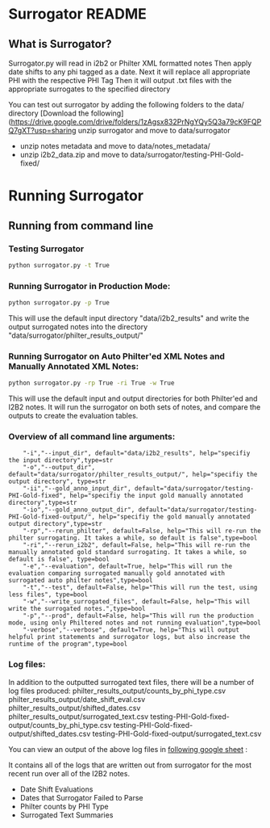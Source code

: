 # Surrogator README


## What is Surrogator?
Surrogator.py will read in i2b2 or Philter XML formatted notes
Then apply date shifts to any phi tagged as a date.
Next it will replace all appropriate PHI with the respective PHI Tag
Then it will output .txt files with the appropriate surrogates to the specified directory

You can test out surrogator by adding the following folders to the data/ directory
[Download the following](https://drive.google.com/drive/folders/1zAgsx832PrNgYQy5Q3a79cK9FQPQ7gXT?usp=sharing
 unzip surrogator and move to data/surrogator
- unzip notes metadata and move to data/notes_metadata/
- unzip i2b2_data.zip and move to data/surrogator/testing-PHI-Gold-fixed/

# Running Surrogator

## Running from command line

### Testing Surrogator
```bash
python surrogator.py -t True
```

### Running Surrogator in Production Mode:
```bash
python surrogator.py -p True
```

This will use the default input directory "data/i2b2_results"
and write the output surrogated notes into the directory "data/surrogator/philter_results_output/"


### Running Surrogator on Auto Philter'ed XML Notes and Manually Annotated XML Notes:

```bash
python surrogator.py -rp True -ri True -w True
```

This will use the default input and output directories for both Philter'ed and I2B2 notes. It will run the surrogator on both sets of notes, and compare the outputs to create the evaluation tables. 

### Overview of all command line arguments:
```
	"-i","--input_dir", default="data/i2b2_results", help="specifiy the input directory",type=str
	"-o","--output_dir", default="data/surrogator/philter_results_output/", help="specifiy the output directory", type=str
	"-ii","--gold_anno_input_dir", default="data/surrogator/testing-PHI-Gold-fixed", help="specifiy the input gold manually annotated directory",type=str
	"-io","--gold_anno_output_dir", default="data/surrogator/testing-PHI-Gold-fixed-output/", help="specifiy the gold manually annotated output directory",type=str
	"-rp","--rerun_philter", default=False, help="This will re-run the philter surrogating. It takes a while, so default is false",type=bool
	"-ri","--rerun_i2b2", default=False, help="This will re-run the manually annotated gold standard surrogating. It takes a while, so default is false", type=bool
	"-e","--evaluation", default=True, help="This will run the evaluation comparing surrogated manually gold annotated with surrogated auto philter notes",type=bool
	"-t","--test", default=False, help="This will run the test, using less files", type=bool
	"-w","--write_surrogated_files", default=False, help="This will write the surrogated notes.",type=bool
	"-p","--prod", default=False, help="This will run the production mode, using only Philtered notes and not running evaluation",type=bool
	"-verbose","--verbose", default=True, help="This will output helpful print statements and surrogator logs, but also increase the runtime of the program",type=bool
```

### Log files:
In addition to the outputted surrogated text files, there will be a number of log files produced:
	philter_results_output/counts_by_phi_type.csv
	philter_results_output/date_shift_eval.csv
	philter_results_output/shifted_dates.csv
	philter_results_output/surrogated_text.csv
	testing-PHI-Gold-fixed-output/counts_by_phi_type.csv
	testing-PHI-Gold-fixed-output/shifted_dates.csv
	testing-PHI-Gold-fixed-output/surrogated_text.csv

You can view an output of the above log files in [following google sheet](https://docs.google.com/spreadsheets/d/1I_uhXq3qycbR06iI8qSKJbz_UEk9gu805yCPtMSz7Bc/edit#gid=412781496) :

It contains all of the logs that are written out from surrogator for the most recent run over all of the I2B2 notes.
- Date Shift Evaluations
- Dates that Surrogator Failed to Parse
- Philter counts by PHI Type
- Surrogated Text Summaries
